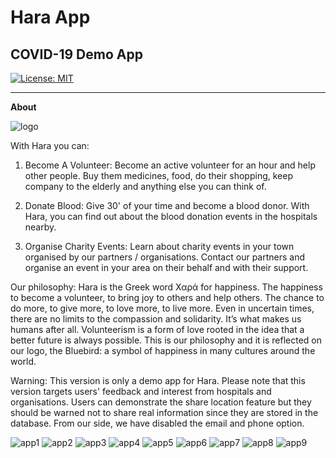 # **Hara App**

## COVID-19 Demo App

[![License: MIT](https://img.shields.io/badge/License-MIT-yellow.svg)](https://opensource.org/licenses/MIT)

---

[logo]: ./images/logo.png

[app1]: ./images/Hara1.png
[app2]: ./images/Hara2.png
[app3]: ./images/Hara3.png
[app4]: ./images/Hara4.png
[app5]: ./images/Hara5.png
[app6]: ./images/Hara6.png
[app7]: ./images/Hara7.png
[app8]: ./images/Hara8.png
[app9]: ./images/Hara9.png


**About**

![logo]

With Hara you can:
1) Become A Volunteer: Become an active volunteer for an hour and help other people. Buy them medicines, food, do their shopping, keep company to the elderly and anything else you can think of.

2) Donate Blood: Give 30' of your time and become a blood donor. With Hara, you can find out about the blood donation events in the hospitals nearby.

3) Organise Charity Events: Learn about charity events in your town organised by our partners / organisations. Contact our partners and organise an event in your area on their behalf and with their support. 

Our philosophy: Hara is the Greek word Χαρά for happiness. The happiness to become a volunteer, to bring joy to others and help others. The chance to do more, to give more, to love more, to live more. Even in uncertain times, there are no limits to the compassion and solidarity. It’s what makes us humans after all. Volunteerism is a form of love rooted in the idea that a better future is always possible. This is our philosophy and it is reflected on our logo, the Bluebird: a symbol of happiness in many cultures around the world.

Warning: 
This version is only a demo app for Hara. Please note that this version targets users' feedback and interest from hospitals and organisations. Users can demonstrate the share location feature but they should be warned not to share real information since they are stored in the database. From our side, we have disabled the email and phone option.

![app1] ![app2] ![app3] ![app4] ![app5] ![app6] ![app7] ![app8] ![app9]
